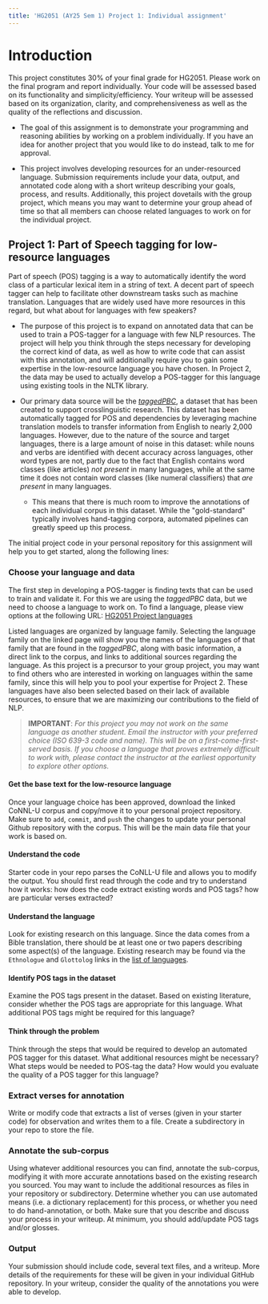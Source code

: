 ```yaml
---
title: 'HG2051 (AY25 Sem 1) Project 1: Individual assignment'
---
```


# Introduction

This project constitutes 30% of your final grade for HG2051. Please work on the final program and report individually. Your code will be assessed based on its functionality and simplicity/efficiency. Your writeup will be assessed based on its organization, clarity, and comprehensiveness as well as the quality of the reflections and discussion.

*   The goal of this assignment is to demonstrate your programming and reasoning abilities by working on a problem individually. If you have an idea for another project that you would like to do instead, talk to me for approval.

*   This project involves developing resources for an under-resourced language. Submission requirements include your data, output, and annotated code along with a short writeup describing your goals, process, and results. Additionally, this project dovetails with the group project, which means you may want to determine your group ahead of time so that all members can choose related languages to work on for the individual project.


## Project 1: Part of Speech tagging for low-resource languages

Part of speech (POS) tagging is a way to automatically identify the word class of a particular lexical item in a string of text. A decent part of speech tagger can help to facilitate other downstream tasks such as machine translation. Languages that are widely used have more resources in this regard, but what about for languages with few speakers?

* The purpose of this project is to expand on annotated data that can be used to train a POS-tagger for a language with few NLP resources. The project will help you think through the steps necessary for developing the correct kind of data, as well as how to write code that can assist with this annotation, and will additionally require you to gain some expertise in the low-resource language you have chosen. In Project 2, the data may be used to actually develop a POS-tagger for this language using existing tools in the NLTK library.

* Our primary data source will be the *[taggedPBC](https://github.com/lingdoc/taggedPBC/)*, a dataset that has been created to support crosslinguistic research. This dataset has been automatically tagged for POS and dependencies by leveraging machine translation models to transfer information from English to nearly 2,000 languages. However, due to the nature of the source and target languages, there is a large amount of noise in this dataset: while nouns and verbs are identified with decent accuracy across languages, other word types are not, partly due to the fact that English contains word classes (like articles) *not present* in many languages, while at the same time it does not contain word classes (like numeral classifiers) that *are present* in many languages.
  - This means that there is much room to improve the annotations of each individual corpus in this dataset. While the "gold-standard" typically involves hand-tagging corpora, automated pipelines can greatly speed up this process.

The initial project code in your personal repository for this assignment will help you to get started, along the following lines:

### Choose your language and data

The first step in developing a POS-tagger is finding texts that can be used to train and validate it. For this we are using the *taggedPBC* data, but we need to choose a language to work on. To find a language, please view options at the following URL: [HG2051 Project languages](project_lgs_HG2051.html)

Listed languages are organized by language family. Selecting the language family on the linked page will show you the names of the languages of that family that are found in the *taggedPBC*, along with basic information, a direct link to the corpus, and links to additional sources regarding the language. As this project is a precursor to your group project, you may want to find others who are interested in working on languages within the same family, since this will help you to pool your expertise for Project 2. These languages have also been selected based on their lack of available resources, to ensure that we are maximizing our contributions to the field of NLP.

> **IMPORTANT**: *For this project you may not work on the same language as another student. Email the instructor with your preferred choice (ISO 639-3 code and name). This will be on a first-come-first-served basis. If you choose a language that proves extremely difficult to work with, please contact the instructor at the earliest opportunity to explore other options.*

#### Get the base text for the low-resource language

Once your language choice has been approved, download the linked CoNNL-U corpus and copy/move it to your personal project repository. Make sure to `add`, `commit`, and `push` the changes to update your personal Github repository with the corpus. This will be the main data file that your work is based on.

#### Understand the code

Starter code in your repo parses the CoNLL-U file and allows you to modify the output. You should first read through the code and try to understand how it works: how does the code extract existing words and POS tags? how are particular verses extracted?

#### Understand the language

Look for existing research on this language. Since the data comes from a Bible translation, there should be at least one or two papers describing some aspect(s) of the language. Existing research may be found via the `Ethnologue` and `Glottolog` links in the [list of languages](project_lgs_HG2051.html).

#### Identify POS tags in the dataset

Examine the POS tags present in the dataset. Based on existing literature, consider whether the POS tags are appropriate for this language. What additional POS tags might be required for this language?

#### Think through the problem

Think through the steps that would be required to develop an automated POS tagger for this dataset. What additional resources might be necessary? What steps would be needed to POS-tag the data? How would you evaluate the quality of a POS tagger for this language?

### Extract verses for annotation

Write or modify code that extracts a list of verses (given in your starter code) for observation and writes them to a file. Create a subdirectory in your repo to store the file.

### Annotate the sub-corpus

Using whatever additional resources you can find, annotate the sub-corpus, modifying it with more accurate annotations based on the existing research you sourced. You may want to include the additional resources as files in your repository or subdirectory. Determine whether you can use automated means (i.e. a dictionary replacement) for this process, or whether you need to do hand-annotation, or both. Make sure that you describe and discuss your process in your writeup. At minimum, you should add/update POS tags and/or glosses.

### Output

Your submission should include code, several text files, and a writeup. More details of the requirements for these will be given in your individual GitHub repository. In your writeup, consider the quality of the annotations you were able to develop.
